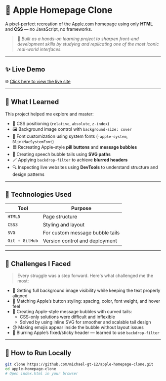 # 🍎 Apple Homepage Clone

A pixel-perfect recreation of the [Apple.com](https://www.apple.com) homepage using only **HTML** and **CSS** — no JavaScript, no frameworks.

> 🎯 _Built as a hands-on learning project to sharpen front-end development skills by studying and replicating one of the most iconic real-world interfaces._

---

## ✨ Live Demo

🌐 [Click here to view the live site](https://michael-gt-12.github.io/apple-homepage-clone/)

---

## 🧠 What I Learned

This project helped me explore and master:

- 🎨 CSS positioning (`relative`, `absolute`, `z-index`)
- 🖼️ Background image control with `background-size: cover`
- 📐 Font customization using system fonts (`-apple-system`, `BlinkMacSystemFont`)
- 🟦 Recreating Apple-style **pill buttons** and **message bubbles**
- 🧩 Creating speech bubble tails using **SVG paths**
- 🪄 Applying `backdrop-filter` to achieve **blurred headers**
- 🔍 Inspecting live websites using **DevTools** to understand structure and design patterns

---

## 🧱 Technologies Used

| Tool        | Purpose                            |
|-------------|-------------------------------------|
| `HTML5`     | Page structure                      |
| `CSS3`      | Styling and layout                  |
| `SVG`       | For custom message bubble tails     |
| `Git + GitHub` | Version control and deployment     |

---

## 🚧 Challenges I Faced

> Every struggle was a step forward. Here's what challenged me the most:

- 🔄 Getting full background image visibility while keeping the text properly aligned
- 🎯 Matching Apple’s button styling: spacing, color, font weight, and hover feel
- 💬 Creating Apple-style message bubbles with curved tails:
  - CSS-only solutions were difficult and inflexible
  - Solved by using inline SVG for smoother and scalable tail design
- 😓 Making emojis appear inside the bubble without layout issues
- 🧊 Blurring Apple’s fixed/sticky header — learned to use `backdrop-filter`

---

## 📁 How to Run Locally

```bash
git clone https://github.com/michael-gt-12/apple-homepage-clone.git
cd apple-homepage-clone
# Open index.html in your browser
